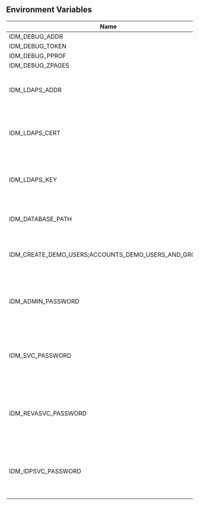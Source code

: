 ## Environment Variables

| Name | Type | Default Value | Description |
|------|------|---------------|-------------|
| IDM_DEBUG_ADDR | string |  | |
| IDM_DEBUG_TOKEN | string |  | |
| IDM_DEBUG_PPROF | bool | false | |
| IDM_DEBUG_ZPAGES | bool | false | |
| IDM_LDAPS_ADDR | string | 127.0.0.1:9235 | Listen address for the ldaps listener (ip-addr:port)|
| IDM_LDAPS_CERT | string | ~/.ocis/idm/ldap.crt | File name of the TLS server certificate for the ldaps listener|
| IDM_LDAPS_KEY | string | ~/.ocis/idm/ldap.key | File name for the TLS certificate key for the server certificate|
| IDM_DATABASE_PATH | string | ~/.ocis/idm/ocis.boltdb | Full path to the idm backend database|
| IDM_CREATE_DEMO_USERS;ACCOUNTS_DEMO_USERS_AND_GROUPS | bool | false | Flag to enabe/disable the creation of the demo users|
| IDM_ADMIN_PASSWORD | string |  | Password to set for the ocis "admin" user. Either cleartext or an argon2id hash|
| IDM_SVC_PASSWORD | string |  | Password to set for the "idm" service user. Either cleartext or an argon2id hash|
| IDM_REVASVC_PASSWORD | string |  | Password to set for the "reva" service user. Either cleartext or an argon2id hash|
| IDM_IDPSVC_PASSWORD | string |  | Password to set for the "idp" service user. Either cleartext or an argon2id hash|